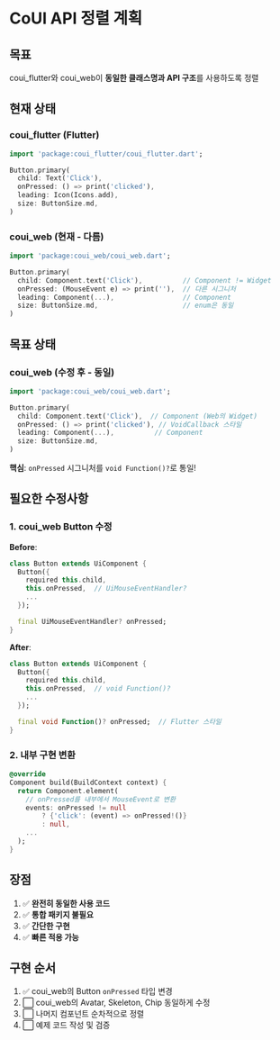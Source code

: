 # CoUI API 정렬 계획

## 목표

coui_flutter와 coui_web이 **동일한 클래스명과 API 구조**를 사용하도록 정렬

## 현재 상태

### coui_flutter (Flutter)
```dart
import 'package:coui_flutter/coui_flutter.dart';

Button.primary(
  child: Text('Click'),
  onPressed: () => print('clicked'),
  leading: Icon(Icons.add),
  size: ButtonSize.md,
)
```

### coui_web (현재 - 다름)
```dart
import 'package:coui_web/coui_web.dart';

Button.primary(
  child: Component.text('Click'),          // Component != Widget
  onPressed: (MouseEvent e) => print(''),  // 다른 시그니처
  leading: Component(...),                 // Component
  size: ButtonSize.md,                     // enum은 동일
)
```

## 목표 상태

### coui_web (수정 후 - 동일)
```dart
import 'package:coui_web/coui_web.dart';

Button.primary(
  child: Component.text('Click'),  // Component (Web의 Widget)
  onPressed: () => print('clicked'), // VoidCallback 스타일
  leading: Component(...),          // Component
  size: ButtonSize.md,
)
```

**핵심**: `onPressed` 시그니처를 `void Function()?`로 통일!

## 필요한 수정사항

### 1. coui_web Button 수정

**Before**:
```dart
class Button extends UiComponent {
  Button({
    required this.child,
    this.onPressed,  // UiMouseEventHandler?
    ...
  });

  final UiMouseEventHandler? onPressed;
}
```

**After**:
```dart
class Button extends UiComponent {
  Button({
    required this.child,
    this.onPressed,  // void Function()?
    ...
  });

  final void Function()? onPressed;  // Flutter 스타일
}
```

### 2. 내부 구현 변환

```dart
@override
Component build(BuildContext context) {
  return Component.element(
    // onPressed를 내부에서 MouseEvent로 변환
    events: onPressed != null
        ? {'click': (event) => onPressed!()}
        : null,
    ...
  );
}
```

## 장점

1. ✅ **완전히 동일한 사용 코드**
2. ✅ **통합 패키지 불필요**
3. ✅ **간단한 구현**
4. ✅ **빠른 적용 가능**

## 구현 순서

1. ✅ coui_web의 Button `onPressed` 타입 변경
2. ⬜ coui_web의 Avatar, Skeleton, Chip 동일하게 수정
3. ⬜ 나머지 컴포넌트 순차적으로 정렬
4. ⬜ 예제 코드 작성 및 검증
